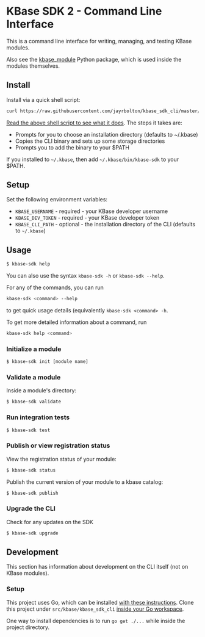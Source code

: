 # KBase SDK 2 - Command Line Interface

This is a command line interface for writing, managing, and testing KBase modules.

Also see the [kbase_module]() Python package, which is used inside the modules themselves.

## Install

Install via a quick shell script:

```sh
curl https://raw.githubusercontent.com/jayrbolton/kbase_sdk_cli/master/install.sh | s
```

[Read the above shell script to see what it does](). The steps it takes are:
- Prompts for you to choose an installation directory (defaults to ~/.kbase)
- Copies the CLI binary and sets up some storage directories
- Prompts you to add the binary to your $PATH

If you installed to `~/.kbase`, then add `~/.kbase/bin/kbase-sdk` to your $PATH.

## Setup

Set the following environment variables:

* `KBASE_USERNAME` - required - your KBase developer username
* `KBASE_DEV_TOKEN` - required - your KBase developer token
* `KBASE_CLI_PATH` - optional - the installation directory of the CLI (defaults to `~/.kbase`)

## Usage

```sh
$ kbase-sdk help
```

You can also use the syntax `kbase-sdk -h` or `kbase-sdk --help`.

For any of the commands, you can run

```sh
kbase-sdk <command> --help
```

to get quick usage details (equivalently `kbase-sdk <command> -h`.

To get more detailed information about a command, run

```sh
kbase-sdk help <command>
```

### Initialize a module

```sh
$ kbase-sdk init [module name]
```

### Validate a module

Inside a module's directory:

```sh
$ kbase-sdk validate
```

### Run integration tests

```sh
$ kbase-sdk test
```

### Publish or view registration status

View the registration status of your module:

```sh
$ kbase-sdk status
```

Publish the current version of your module to a kbase catalog:

```sh
$ kbase-sdk publish
```

### Upgrade the CLI

Check for any updates on the SDK

```sh
$ kbase-sdk upgrade
```

## Development

This section has information about development on the CLI itself (not on KBase modules).

### Setup

This project uses Go, which can be installed [with these instructions](https://golang.org/doc/install). Clone this project under `src/kbase/kbase_sdk_cli` [inside your Go workspace](https://golang.org/doc/code.html).

One way to install dependencies is to run `go get ./...` while inside the project directory.
